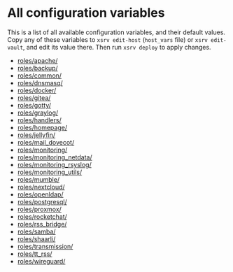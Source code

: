 # All configuration variables

This is a list of all available configuration variables, and their default values.
Copy any of these variables to `xsrv edit-host` (`host_vars` file) or `xsrv edit-vault`, and edit its value there.
Then run `xsrv deploy` to apply changes.

<!--BEGIN ROLES LIST-->
- [roles/apache/](https://gitlab.com/nodiscc/xsrv/-/blob/master/roles/apache/defaults/main.yml)
- [roles/backup/](https://gitlab.com/nodiscc/xsrv/-/blob/master/roles/backup/defaults/main.yml)
- [roles/common/](https://gitlab.com/nodiscc/xsrv/-/blob/master/roles/common/defaults/main.yml)
- [roles/dnsmasq/](https://gitlab.com/nodiscc/xsrv/-/blob/master/roles/dnsmasq/defaults/main.yml)
- [roles/docker/](https://gitlab.com/nodiscc/xsrv/-/blob/master/roles/docker/defaults/main.yml)
- [roles/gitea/](https://gitlab.com/nodiscc/xsrv/-/blob/master/roles/gitea/defaults/main.yml)
- [roles/gotty/](https://gitlab.com/nodiscc/xsrv/-/blob/master/roles/gotty/defaults/main.yml)
- [roles/graylog/](https://gitlab.com/nodiscc/xsrv/-/blob/master/roles/graylog/defaults/main.yml)
- [roles/handlers/](https://gitlab.com/nodiscc/xsrv/-/blob/master/roles/handlers/defaults/main.yml)
- [roles/homepage/](https://gitlab.com/nodiscc/xsrv/-/blob/master/roles/homepage/defaults/main.yml)
- [roles/jellyfin/](https://gitlab.com/nodiscc/xsrv/-/blob/master/roles/jellyfin/defaults/main.yml)
- [roles/mail_dovecot/](https://gitlab.com/nodiscc/xsrv/-/blob/master/roles/mail_dovecot/defaults/main.yml)
- [roles/monitoring/](https://gitlab.com/nodiscc/xsrv/-/blob/master/roles/monitoring/defaults/main.yml)
- [roles/monitoring_netdata/](https://gitlab.com/nodiscc/xsrv/-/blob/master/roles/monitoring_netdata/defaults/main.yml)
- [roles/monitoring_rsyslog/](https://gitlab.com/nodiscc/xsrv/-/blob/master/roles/monitoring_rsyslog/defaults/main.yml)
- [roles/monitoring_utils/](https://gitlab.com/nodiscc/xsrv/-/blob/master/roles/monitoring_utils/defaults/main.yml)
- [roles/mumble/](https://gitlab.com/nodiscc/xsrv/-/blob/master/roles/mumble/defaults/main.yml)
- [roles/nextcloud/](https://gitlab.com/nodiscc/xsrv/-/blob/master/roles/nextcloud/defaults/main.yml)
- [roles/openldap/](https://gitlab.com/nodiscc/xsrv/-/blob/master/roles/openldap/defaults/main.yml)
- [roles/postgresql/](https://gitlab.com/nodiscc/xsrv/-/blob/master/roles/postgresql/defaults/main.yml)
- [roles/proxmox/](https://gitlab.com/nodiscc/xsrv/-/blob/master/roles/proxmox/defaults/main.yml)
- [roles/rocketchat/](https://gitlab.com/nodiscc/xsrv/-/blob/master/roles/rocketchat/defaults/main.yml)
- [roles/rss_bridge/](https://gitlab.com/nodiscc/xsrv/-/blob/master/roles/rss_bridge/defaults/main.yml)
- [roles/samba/](https://gitlab.com/nodiscc/xsrv/-/blob/master/roles/samba/defaults/main.yml)
- [roles/shaarli/](https://gitlab.com/nodiscc/xsrv/-/blob/master/roles/shaarli/defaults/main.yml)
- [roles/transmission/](https://gitlab.com/nodiscc/xsrv/-/blob/master/roles/transmission/defaults/main.yml)
- [roles/tt_rss/](https://gitlab.com/nodiscc/xsrv/-/blob/master/roles/tt_rss/defaults/main.yml)
- [roles/wireguard/](https://gitlab.com/nodiscc/xsrv/-/blob/master/roles/wireguard/defaults/main.yml)
<!--END ROLES LIST-->
